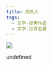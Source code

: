 ```yaml
---
title: 局外人
tags:
  - 文学-经典作品
  - 文学-世界名著
---
```


![](https://cdn.weread.qq.com/weread/cover/60/yuewen_837686/s_yuewen_8376861702620281.jpg)

undefined